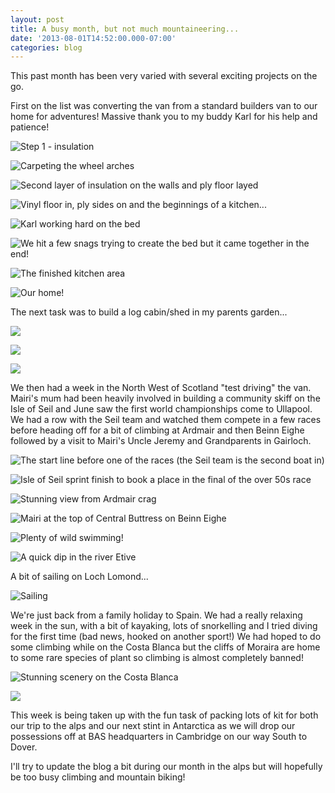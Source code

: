 ```yaml
---
layout: post
title: A busy month, but not much mountaineering...
date: '2013-08-01T14:52:00.000-07:00'
categories: blog
---
```


This past month has been very varied with several exciting projects on the go.First on the list was converting the van from a standard builders van to our home for adventures! Massive thank you to my buddy Karl for his help and patience!![Step 1 - insulation](/photos/blogger-posts/van1.jpg)![Carpeting the wheel arches](/photos/blogger-posts/van8.jpg)![Second layer of insulation on the walls and ply floor layed](/photos/blogger-posts/van4.jpg)![Vinyl floor in, ply sides on and the beginnings of a kitchen...](/photos/blogger-posts/van5.jpg)![Karl working hard on the bed](/photos/blogger-posts/van6.jpg)![We hit a few snags trying to create the bed but it came together in the end!](/photos/blogger-posts/van7.jpg)![The finished kitchen area](/photos/blogger-posts/van2.jpg)![Our home!](/photos/blogger-posts/van3.jpg)The next task was to build a log cabin/shed in my parents garden...![](/photos/blogger-posts/shed1.jpg)![](/photos/blogger-posts/shed4.jpg)![](/photos/blogger-posts/shed2.jpg)We then had a week in the North West of Scotland "test driving" the van. Mairi's mum had been heavily involved in building a community skiff on the Isle of Seil and June saw the first world championships come to Ullapool. We had a row with the Seil team and watched them compete in a few races before heading off for a bit of climbing at Ardmair and then Beinn Eighe followed by a visit to Mairi's Uncle Jeremy and Grandparents in Gairloch.![The start line before one of the races (the Seil team is the second boat in)](/photos/blogger-posts/skiffworlds.jpg)![Isle of Seil sprint finish to book a place in the final of the over 50s race](/photos/blogger-posts/seil.jpg)![Stunning view from Ardmair crag](/photos/blogger-posts/ardmairview.jpg)![Mairi at the top of Central Buttress on Beinn Eighe](/photos/blogger-posts/topbeineighe.jpg)![Plenty of wild swimming!](/photos/blogger-posts/swim.jpg)![A quick dip in the river Etive](/photos/blogger-posts/etiveswim.jpg)A bit of sailing on Loch Lomond...![Sailing](/photos/blogger-posts/sailing.jpg)We're just back from a family holiday to Spain. We had a really relaxing week in the sun, with a bit of kayaking, lots of snorkelling and I tried diving for the first time (bad news, hooked on another sport!) We had hoped to do some climbing while on the Costa Blanca but the cliffs of Moraira are home to some rare species of plant so climbing is almost completely banned!![Stunning scenery on the Costa Blanca](/photos/blogger-posts/kayak2.jpg)![](/photos/blogger-posts/kayak.jpg)This week is being taken up with the fun task of packing lots of kit for both our trip to the alps and our next stint in Antarctica as we will drop our possessions off at BAS headquarters in Cambridge on our way South to Dover.I'll try to update the blog a bit during our month in the alps but will hopefully be too busy climbing and mountain biking!